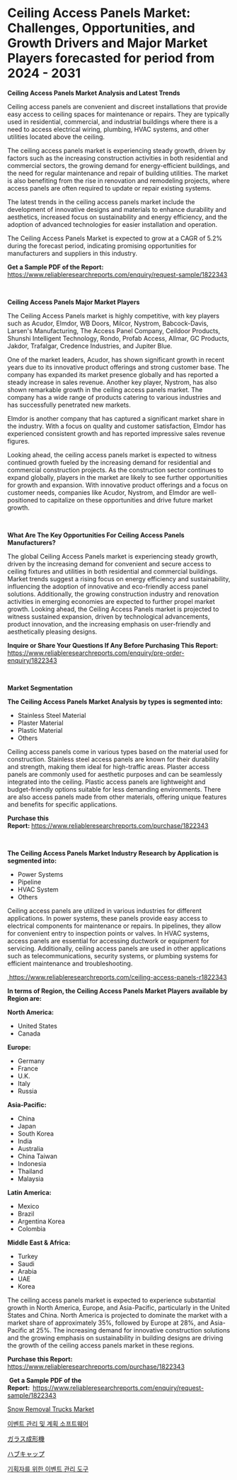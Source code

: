 <p><h1>Ceiling Access Panels Market: Challenges, Opportunities, and Growth Drivers and Major Market Players forecasted for period from 2024 - 2031</h1></p><p><strong>Ceiling Access Panels Market Analysis and Latest Trends</strong></p>
<p><p>Ceiling access panels are convenient and discreet installations that provide easy access to ceiling spaces for maintenance or repairs. They are typically used in residential, commercial, and industrial buildings where there is a need to access electrical wiring, plumbing, HVAC systems, and other utilities located above the ceiling.</p><p>The ceiling access panels market is experiencing steady growth, driven by factors such as the increasing construction activities in both residential and commercial sectors, the growing demand for energy-efficient buildings, and the need for regular maintenance and repair of building utilities. The market is also benefiting from the rise in renovation and remodeling projects, where access panels are often required to update or repair existing systems.</p><p>The latest trends in the ceiling access panels market include the development of innovative designs and materials to enhance durability and aesthetics, increased focus on sustainability and energy efficiency, and the adoption of advanced technologies for easier installation and operation.</p><p>The Ceiling Access Panels Market is expected to grow at a CAGR of 5.2% during the forecast period, indicating promising opportunities for manufacturers and suppliers in this industry.</p></p>
<p><strong>Get a Sample PDF of the Report:&nbsp;</strong> <a href="https://www.reliableresearchreports.com/enquiry/request-sample/1822343">https://www.reliableresearchreports.com/enquiry/request-sample/1822343</a></p>
<p>&nbsp;</p>
<p><strong>Ceiling Access Panels Major Market Players</strong></p>
<p><p>The Ceiling Access Panels market is highly competitive, with key players such as Acudor, Elmdor, WB Doors, Milcor, Nystrom, Babcock-Davis, Larsen's Manufacturing, The Access Panel Company, Ceildoor Products, Shunshi Intelligent Technology, Rondo, Profab Access, Allmar, GC Products, Jakdor, Trafalgar, Credence Industries, and Jupiter Blue.</p><p>One of the market leaders, Acudor, has shown significant growth in recent years due to its innovative product offerings and strong customer base. The company has expanded its market presence globally and has reported a steady increase in sales revenue. Another key player, Nystrom, has also shown remarkable growth in the ceiling access panels market. The company has a wide range of products catering to various industries and has successfully penetrated new markets. </p><p>Elmdor is another company that has captured a significant market share in the industry. With a focus on quality and customer satisfaction, Elmdor has experienced consistent growth and has reported impressive sales revenue figures. </p><p>Looking ahead, the ceiling access panels market is expected to witness continued growth fueled by the increasing demand for residential and commercial construction projects. As the construction sector continues to expand globally, players in the market are likely to see further opportunities for growth and expansion. With innovative product offerings and a focus on customer needs, companies like Acudor, Nystrom, and Elmdor are well-positioned to capitalize on these opportunities and drive future market growth.</p></p>
<p>&nbsp;</p>
<p><strong>What Are The Key Opportunities For Ceiling Access Panels Manufacturers?</strong></p>
<p><p>The global Ceiling Access Panels market is experiencing steady growth, driven by the increasing demand for convenient and secure access to ceiling fixtures and utilities in both residential and commercial buildings. Market trends suggest a rising focus on energy efficiency and sustainability, influencing the adoption of innovative and eco-friendly access panel solutions. Additionally, the growing construction industry and renovation activities in emerging economies are expected to further propel market growth. Looking ahead, the Ceiling Access Panels market is projected to witness sustained expansion, driven by technological advancements, product innovation, and the increasing emphasis on user-friendly and aesthetically pleasing designs.</p></p>
<p><strong>Inquire or Share Your Questions If Any Before Purchasing This Report:</strong> <a href="https://www.reliableresearchreports.com/enquiry/pre-order-enquiry/1822343">https://www.reliableresearchreports.com/enquiry/pre-order-enquiry/1822343</a></p>
<p>&nbsp;</p>
<p><strong>Market Segmentation</strong></p>
<p><strong>The Ceiling Access Panels Market Analysis by types is segmented into:</strong></p>
<p><ul><li>Stainless Steel Material</li><li>Plaster Material</li><li>Plastic Material</li><li>Others</li></ul></p>
<p><p>Ceiling access panels come in various types based on the material used for construction. Stainless steel access panels are known for their durability and strength, making them ideal for high-traffic areas. Plaster access panels are commonly used for aesthetic purposes and can be seamlessly integrated into the ceiling. Plastic access panels are lightweight and budget-friendly options suitable for less demanding environments. There are also access panels made from other materials, offering unique features and benefits for specific applications.</p></p>
<p><strong>Purchase this Report:&nbsp;</strong><a href="https://www.reliableresearchreports.com/purchase/1822343">https://www.reliableresearchreports.com/purchase/1822343</a></p>
<p>&nbsp;</p>
<p><strong>The Ceiling Access Panels Market Industry Research by Application is segmented into:</strong></p>
<p><ul><li>Power Systems</li><li>Pipeline</li><li>HVAC System</li><li>Others</li></ul></p>
<p><p>Ceiling access panels are utilized in various industries for different applications. In power systems, these panels provide easy access to electrical components for maintenance or repairs. In pipelines, they allow for convenient entry to inspection points or valves. In HVAC systems, access panels are essential for accessing ductwork or equipment for servicing. Additionally, ceiling access panels are used in other applications such as telecommunications, security systems, or plumbing systems for efficient maintenance and troubleshooting.</p></p>
<p><a href="https://www.reliableresearchreports.com/ceiling-access-panels-r1822343">&nbsp;https://www.reliableresearchreports.com/ceiling-access-panels-r1822343</a></p>
<p><strong>In terms of Region, the Ceiling Access Panels Market Players available by Region are:</strong></p>
<p>
    <p> <strong> North America: </strong>
        <ul>
            <li>United States</li>
            <li>Canada</li>
        </ul>
        </p> 
    <p> <strong> Europe: </strong>
        <ul>
            <li>Germany</li>
            <li>France</li>
            <li>U.K.</li>
            <li>Italy</li>
            <li>Russia</li>
        </ul>
        </p> 
    <p> <strong> Asia-Pacific: </strong>
        <ul>
            <li>China</li>
            <li>Japan</li>
            <li>South Korea</li>
            <li>India</li>
            <li>Australia</li>
            <li>China Taiwan</li>
            <li>Indonesia</li>
            <li>Thailand</li>
            <li>Malaysia</li>
        </ul>
        </p> 
    <p> <strong> Latin America: </strong>
        <ul>
            <li>Mexico</li>
            <li>Brazil</li>
            <li>Argentina Korea</li>
            <li>Colombia</li>
        </ul>
        </p> 
    <p> <strong> Middle East & Africa: </strong>
        <ul>
            <li>Turkey</li>
            <li>Saudi</li>
            <li>Arabia</li>
            <li>UAE</li>
            <li>Korea</li>
        </ul>
    </p>
    </p>
<p><p>The ceiling access panels market is expected to experience substantial growth in North America, Europe, and Asia-Pacific, particularly in the United States and China. North America is projected to dominate the market with a market share of approximately 35%, followed by Europe at 28%, and Asia-Pacific at 25%. The increasing demand for innovative construction solutions and the growing emphasis on sustainability in building designs are driving the growth of the ceiling access panels market in these regions.</p></p>
<p><strong>Purchase this Report: </strong><a href="https://www.reliableresearchreports.com/purchase/1822343">https://www.reliableresearchreports.com/purchase/1822343</a></p>
<p>&nbsp;<strong>Get a Sample PDF of the Report:&nbsp;&nbsp;</strong><a href="https://www.reliableresearchreports.com/enquiry/request-sample/1822343">https://www.reliableresearchreports.com/enquiry/request-sample/1822343</a></p>
<p><strong></strong></p>
<p><p><a href="https://github.com/JuliaFadel1922/Market-Research-Report-List-1/blob/main/snow-removal-trucks-market.md">Snow Removal Trucks Market</a></p><p><a href="https://github.com/bunxhcci35271755/Market-Research-Report-List-2/blob/main/8773035166843.md">이벤트 관리 및 계획 소프트웨어</a></p><p><a href="https://github.com/deonnorth8/Market-Research-Report-List-1/blob/main/5610720156113.md">ガラス成形機</a></p><p><a href="https://github.com/LizaHeller2023/Market-Research-Report-List-1/blob/main/4887530156114.md">ハブキャップ</a></p><p><a href="https://github.com/fredrickeglers/Market-Research-Report-List-2/blob/main/2729064166844.md">기획자를 위한 이벤트 관리 도구</a></p></p>
